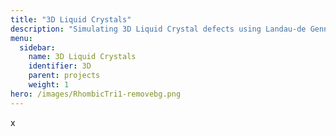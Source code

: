 ```yaml
---
title: "3D Liquid Crystals"
description: "Simulating 3D Liquid Crystal defects using Landau-de Gennes theory"
menu:
  sidebar:
    name: 3D Liquid Crystals
    identifier: 3D
    parent: projects
    weight: 1
hero: /images/RhombicTri1-removebg.png
---
```


x